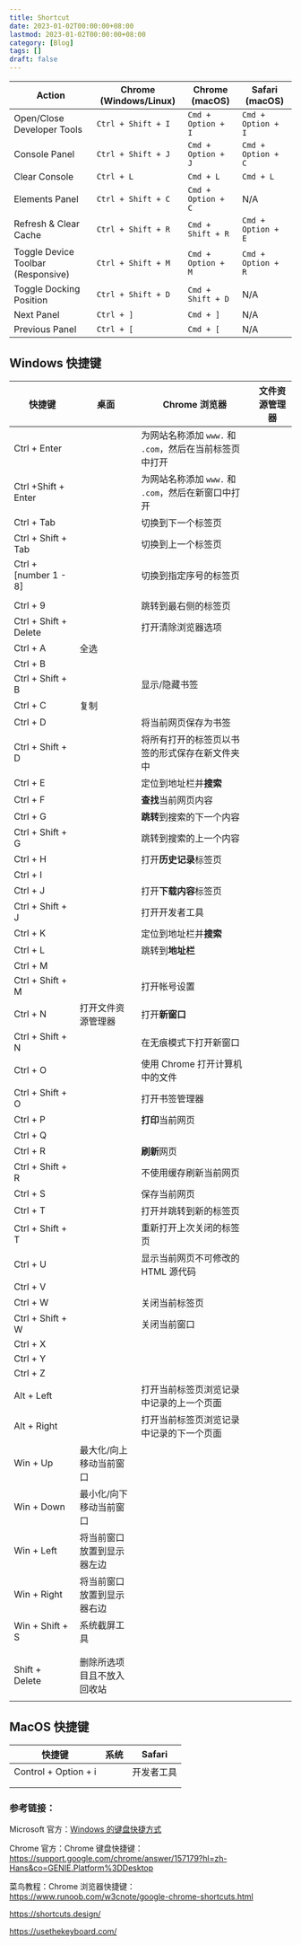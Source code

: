 ```yaml
---
title: Shortcut
date: 2023-01-02T00:00:00+08:00
lastmod: 2023-01-02T00:00:00+08:00
category: [Blog]
tags: []
draft: false
---
```


| Action                             | Chrome (Windows/Linux) | Chrome (macOS)     | Safari (macOS)     |
| ---------------------------------- | ---------------------- | ------------------ | ------------------ |
| Open/Close Developer Tools         | `Ctrl + Shift + I`     | `Cmd + Option + I` | `Cmd + Option + I` |
| Console Panel                      | `Ctrl + Shift + J`     | `Cmd + Option + J` | `Cmd + Option + C` |
| Clear Console                      | `Ctrl + L`             | `Cmd + L`          | `Cmd + L`          |
| Elements Panel                     | `Ctrl + Shift + C`     | `Cmd + Option + C` | N/A                |
| Refresh & Clear Cache              | `Ctrl + Shift + R`     | `Cmd + Shift + R`  | `Cmd + Option + E` |
| Toggle Device Toolbar (Responsive) | `Ctrl + Shift + M`     | `Cmd + Option + M` | `Cmd + Option + R` |
| Toggle Docking Position            | `Ctrl + Shift + D`     | `Cmd + Shift + D`  | N/A                |
| Next Panel                         | `Ctrl + ]`             | `Cmd + ]`          | N/A                |
| Previous Panel                     | `Ctrl + [`             | `Cmd + [`          | N/A                |

## Windows 快捷键

| 快捷键                | 桌面                       | Chrome 浏览器                                                | 文件资源管理器 |
| --------------------- | -------------------------- | ------------------------------------------------------------ | -------------- |
| Ctrl + Enter          |                            | 为网站名称添加 ```www.``` 和 ```.com```，然后在当前标签页中打开 |                |
| Ctrl +Shift + Enter   |                            | 为网站名称添加 ```www.``` 和 ```.com```，然后在新窗口中打开  |                |
| Ctrl + Tab            |                            | 切换到下一个标签页                                           |                |
| Ctrl + Shift + Tab    |                            | 切换到上一个标签页                                           |                |
| Ctrl + [number 1 - 8] |                            | 切换到指定序号的标签页                                       |                |
|                       |                            |                                                              |                |
| Ctrl + 9              |                            | 跳转到最右侧的标签页                                         |                |
| Ctrl + Shift + Delete |                            | 打开清除浏览器选项                                           |                |
| Ctrl + A              | 全选                       |                                                              |                |
| Ctrl + B              |                            |                                                              |                |
| Ctrl + Shift + B      |                            | 显示/隐藏书签                                                |                |
| Ctrl + C              | 复制                       |                                                              |                |
| Ctrl + D              |                            | 将当前网页保存为书签                                         |                |
| Ctrl + Shift + D      |                            | 将所有打开的标签页以书签的形式保存在新文件夹中               |                |
| Ctrl + E              |                            | 定位到地址栏并**搜索**                                       |                |
| Ctrl + F              |                            | **查找**当前网页内容                                         |                |
| Ctrl + G              |                            | **跳转**到搜索的下一个内容                                   |                |
| Ctrl + Shift + G      |                            | 跳转到搜索的上一个内容                                       |                |
| Ctrl + H              |                            | 打开**历史记录**标签页                                       |                |
| Ctrl + I              |                            |                                                              |                |
| Ctrl + J              |                            | 打开**下载内容**标签页                                       |                |
| Ctrl + Shift + J      |                            | 打开开发者工具                                               |                |
| Ctrl + K              |                            | 定位到地址栏并**搜索**                                       |                |
| Ctrl + L              |                            | 跳转到**地址栏**                                             |                |
| Ctrl + M              |                            |                                                              |                |
| Ctrl + Shift + M      |                            | 打开帐号设置                                                 |                |
| Ctrl + N              | 打开文件资源管理器         | 打开**新窗口**                                               |                |
| Ctrl + Shift + N      |                            | 在无痕模式下打开新窗口                                       |                |
| Ctrl + O              |                            | 使用 Chrome 打开计算机中的文件                               |                |
| Ctrl + Shift + O      |                            | 打开书签管理器                                               |                |
| Ctrl + P              |                            | **打印**当前网页                                             |                |
| Ctrl + Q              |                            |                                                              |                |
| Ctrl + R              |                            | **刷新**网页                                                 |                |
| Ctrl + Shift + R      |                            | 不使用缓存刷新当前网页                                       |                |
| Ctrl + S              |                            | 保存当前网页                                                 |                |
| Ctrl + T              |                            | 打开并跳转到新的标签页                                       |                |
| Ctrl + Shift + T      |                            | 重新打开上次关闭的标签页                                     |                |
| Ctrl + U              |                            | 显示当前网页不可修改的 HTML 源代码                           |                |
| Ctrl + V              |                            |                                                              |                |
| Ctrl + W              |                            | 关闭当前标签页                                               |                |
| Ctrl + Shift + W      |                            | 关闭当前窗口                                                 |                |
| Ctrl + X              |                            |                                                              |                |
| Ctrl + Y              |                            |                                                              |                |
| Ctrl + Z              |                            |                                                              |                |
| Alt + Left            |                            | 打开当前标签页浏览记录中记录的上一个页面                     |                |
| Alt + Right           |                            | 打开当前标签页浏览记录中记录的下一个页面                     |                |
| Win + Up              | 最大化/向上移动当前窗口    |                                                              |                |
| Win + Down            | 最小化/向下移动当前窗口    |                                                              |                |
| Win + Left            | 将当前窗口放置到显示器左边 |                                                              |                |
| Win + Right           | 将当前窗口放置到显示器右边 |                                                              |                |
| Win + Shift + S       | 系统截屏工具               |                                                              |                |
|                       |                            |                                                              |                |
|                       |                            |                                                              |                |
| Shift + Delete        | 删除所选项目且不放入回收站 |                                                              |                |
|                       |                            |                                                              |                |

## MacOS 快捷键

| 快捷键               | 系统 | Safari     |
| -------------------- | ---- | ---------- |
| Control + Option + i |      | 开发者工具 |
|                      |      |            |
|                      |      |            |



### 参考链接：

Microsoft 官方：[Windows 的键盘快捷方式](https://support.microsoft.com/zh-cn/windows/windows-%E7%9A%84%E9%94%AE%E7%9B%98%E5%BF%AB%E6%8D%B7%E6%96%B9%E5%BC%8F-dcc61a57-8ff0-cffe-9796-cb9706c75eec)

Chrome 官方：Chrome 键盘快捷键：https://support.google.com/chrome/answer/157179?hl=zh-Hans&co=GENIE.Platform%3DDesktop

菜鸟教程：Chrome 浏览器快捷键：https://www.runoob.com/w3cnote/google-chrome-shortcuts.html

https://shortcuts.design/

https://usethekeyboard.com/
